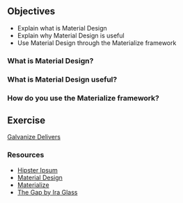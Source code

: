 ## Objectives

- Explain what is Material Design
- Explain why Material Design is useful
- Use Material Design through the Materialize framework

### What is Material Design?


### What is Material Design useful?


### How do you use the Materialize framework?


## Exercise

[Galvanize Delivers](https://github.com/gSchool/galvanize-delivers/)

### Resources

- [Hipster Ipsum](http://hipsum.co/)
- [Material Design](https://www.google.com/design/spec/material-design/introduction.html)
- [Materialize](http://materializecss.com/)
- [The Gap by Ira Glass](https://www.youtube.com/watch?v=3ResTHKVxf4)
